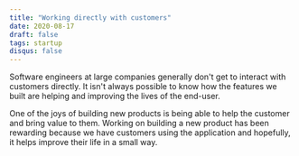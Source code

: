 ```yaml
---
title: "Working directly with customers"
date: 2020-08-17
draft: false
tags: startup
disqus: false
---
```


Software engineers at large companies generally don't get to interact with customers directly. It isn't always possible to know how the features we built are helping and improving the lives of the end-user.

One of the joys of building new products is being able to help the customer and bring value to them. Working on building a new product has been rewarding because we have customers using the application and hopefully, it helps improve their life in a small way.

